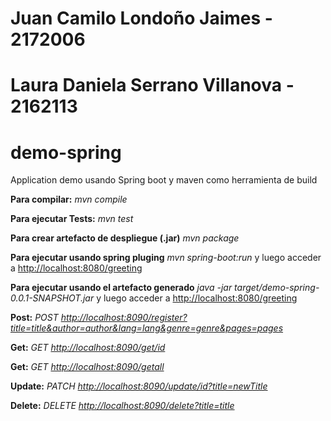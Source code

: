 # Juan Camilo Londoño Jaimes - 2172006
# Laura Daniela Serrano Villanova - 2162113

# demo-spring
Application demo usando Spring boot y maven como herramienta de build

__Para compilar:__
_mvn compile_

__Para ejecutar Tests:__
_mvn test_

__Para crear artefacto de despliegue (.jar)__
_mvn package_

__Para ejecutar usando spring pluging__ _mvn spring-boot:run_ y luego acceder a [http://localhost:8080/greeting](http://localhost:8080/greeting)

__Para ejecutar usando el artefacto generado__ _java -jar target/demo-spring-0.0.1-SNAPSHOT.jar_ y luego acceder a [http://localhost:8080/greeting](http://localhost:8080/greeting)




__Post:__
_POST [http://localhost:8090/register?title=title&author=author&lang=lang&genre=genre&pages=pages](http://localhost:8090/register?title=title&author=author&lang=lang&genre=genre&pages=pages)_

__Get:__
_GET [http://localhost:8090/get/id](http://localhost:8090/get/id)_

__Get:__
_GET [http://localhost:8090/getall](http://localhost:8090/getall)_

__Update:__
_PATCH [http://localhost:8090/update/id?title=newTitle](http://localhost:8090/user/id?title=newTitle)_

__Delete:__
_DELETE [http://localhost:8090/delete?title=title](http://localhost:8090/delete?title=title)_